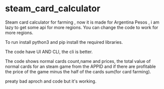 # steam_card_calculator
Steam card calculator for farming , now it is made for Argentina Pesos , i am lazy to get some api for more regions.
You can change the code to work for more regions.

To run install python3 and pip install the required libraries.

The code have UI AND CLI, the cli is better.

The code shows normal cards count,name and prices, the total value of normal cards for an steam game from the APPID and if there are profitable the price of the game minus the half of the cards sum(for card farming).

preaty bad aproch and code but it's working.

